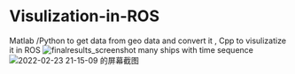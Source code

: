 # Visulization-in-ROS

Matlab /Python to get data from geo data and convert it , Cpp to visulizatize it in ROS
![finalresults_screenshot](https://user-images.githubusercontent.com/85012724/153255565-29bd8b0e-e0a8-4c1a-a6c3-2c75583c583f.png)
many ships with time sequence
![2022-02-23 21-15-09 的屏幕截图](https://user-images.githubusercontent.com/85012724/155400821-2341ee1b-87d9-4bfd-8b1d-2a77bb652cb1.png)


